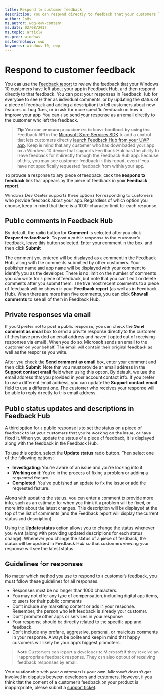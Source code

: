 ---title: Respond to customer feedbackdescription: You can respond directly to feedback that your customers leave in Feedback Hub.author: JnHsms.author: wdg-dev-contentms.date: 02/08/2017ms.topic: articlems.prod: windowsms.technology: uwpkeywords: windows 10, uwp---# Respond to customer feedbackYou can use the [Feedback report](feedback-report.md) to review the feedback that your Windows 10 customers have left about your app in Feedback Hub, and then respond directly to that feedback. You can post your responses in Feedback Hub for everyone to see (either as individual comments, or by updating the status of a piece of feedback and adding a description) to tell customers about new features or bug fixes, or to ask for more specific feedback on how to improve your app. You can also send your response as an email directly to the customer who left the feedback.> **Tip** You can encourage customers to leave feedback by using the Feedback API in the [Microsoft Store Services SDK](http://aka.ms/store-em-sdk) to add a control that lets customers directly [launch Feedback Hub from your UWP app](../monetize/launch-feedback-hub-from-your-app.md). Keep in mind that any customer who has downloaded your app on a Windows 10 device that supports Feedback Hub has the ability to leave feedback for it directly through the Feedback Hub app. Because of this, you may see customer feedback in this report, even if you have not specifically requested feedback from within your app.To provide a response to any piece of feedback, click the **Respond to feedback** link that appears by the piece of feedback in your **Feedback report**.Windows Dev Center supports three options for responding to customers who provide feedback about your app. Regardless of which option you choose, keep in mind that there is a 1000-character limit for each response.## Public comments in Feedback HubBy default, the radio button for **Comment** is selected after you click **Respond to feedback**. To post a public response to the customer’s feedback, leave this button selected. Enter your comment in the box, and then click **Submit**.The comment you entered will be displayed as a comment in the Feedback Hub, along with the comments submitted by other customers. Your publisher name and app name will be displayed with your comment to identify you as the developer. There is no limit on the number of comments you can write for a piece of feedback, but note that you can’t edit or delete comments after you submit them. The five most recent comments to a piece of feedback will be shown in your **Feedback report** (as well as in Feedback Hub). When there are more than five comments, you can click **Show all comments** to see all of them in Feedback Hub.## Private responses via emailIf you’d prefer not to post a public response, you can check the **Send comment as email** box to send a private response directly to the customer (if they have provided an email address and haven’t opted out of receiving responses via email). When you do so, Microsoft sends an email to the customer on your behalf. The email will contain their original feedback as well as the response you write.After you check the **Send comment as email** box, enter your comment and then click **Submit**. Note that you must provide an email address in the **Support contact email** field when using this option. By default, we use the email address that you provided in your account contact info. If you prefer to use a different email address, you can update the **Support contact email** field to use a different one. The customer who receives your response will be able to reply directly to this email address.## Public status updates and descriptions in Feedback HubA third option for a public response is to set the status on a piece of feedback to let your customers that you’re working on the issue, or have fixed it. When you update the status of a piece of feedback, it is displayed along with the feedback in the Feedback Hub.To use this option, select the **Update status** radio button. Then select one of the following options:- **Investigating**: You’re aware of an issue and you’re looking into it.- **Working on it**: You’re in the process of fixing a problem or adding a requested feature.- **Completed**: You’ve published an update to fix the issue or add the requested feature.Along with updating the status, you can enter a comment to provide more info, such as an estimate for when you think it a problem will be fixed, or more info about the latest changes. This description will be displayed at the top of the list of comments (and the Feedback report will display the current status and description).Using the **Update status** option allows you to change the status whenever you want (along with providing updated descriptions for each status change). Whenever you change the status of a piece of feedback, the status will be updated in Feedback Hub so that customers viewing your response will see the latest status.## Guidelines for responsesNo matter which method you use to respond to a customer’s feedback, you must follow these guidelines for all responses.- Responses must be no longer than 1000 characters.- You may not offer any type of compensation, including digital app items, to users for their public comments.- Don’t include any marketing content or ads in your response. Remember, the person who left feedback is already your customer.- Don’t promote other apps or services in your response.- Your response should be directly related to the specific app and feedback.- Don’t include any profane, aggressive, personal, or malicious comments in your response. Always be polite and keep in mind that happy customers will likely be your app’s biggest promoters.> **Note** Customers can report a developer to Microsoft if they receive an inappropriate feedback response. They can also opt out of receiving feedback responses by email.Your relationship with your customers is your own. Microsoft doesn’t get involved in disputes between developers and customers. However, if you think that the content of a customer’s feedback on your product is inappropriate, please submit a [support ticket](http://go.microsoft.com/fwlink/p/?LinkID=401178).